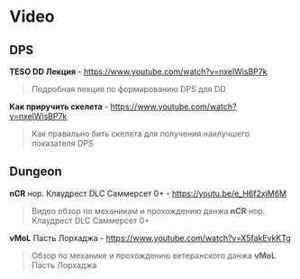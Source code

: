 # Video

## DPS

**TESO DD Лекция** - <a href="https://www.youtube.com/watch?v=nxelWisBP7k" target="_blank">https://www.youtube.com/watch?v=nxelWisBP7k</a>
> Подробная лекция по формированию DPS для DD

**Как приручить скелета** - <a href="https://www.youtube.com/watch?v=nxelWisBP7k" target="_blank">https://www.youtube.com/watch?v=nxelWisBP7k</a>
> Как правильно бить скелета для получения наилучшего показателя DPS

## Dungeon

**nCR** нор. Клаудрест DLC Саммерсет 0+ - <a href="https://youtu.be/e_H6f2xjM6M" target="_blank">https://youtu.be/e_H6f2xjM6M</a>
> Видео обзор по механикам и прохождению данжа **nCR** нор. Клаудрест DLC Саммерсет 0+

**vMoL** Пасть Лорхаджа - <a href="https://www.youtube.com/watch?v=X5fakEvkKTg" target="_blink">https://www.youtube.com/watch?v=X5fakEvkKTg</a>
> Обзор по механике и прохождению ветеранского данжа **vMoL** Пасть Лорхаджа
